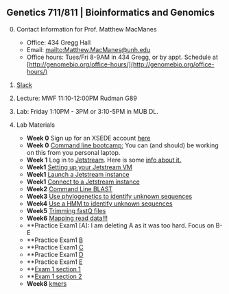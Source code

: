 ## Genetics 711/811 | Bioinformatics and Genomics

0. Contact Information for Prof. Matthew MacManes

    - Office: 434 Gregg Hall
    - Email: <mailto:Matthew.MacManes@unh.edu>
    - Office hours: Tues/Fri 8-9AM in 434 Gregg, or by appt. Schedule at [http://genomebio.org/office-hours/](http://genomebio.org/office-hours/)

1. [Slack](https://gen711s18.slack.com/)

2. Lecture: MWF 11:10-12:00PM Rudman G89

3. Lab: Friday 1:10PM - 3PM or 3:10-5PM in MUB DL.

4. Lab Materials
    - **Week 0** Sign up for an XSEDE account [here](https://www.xsede.org/web/xup/my-xsede?p_p_id=58&p_p_lifecycle=0&p_p_state=maximized&p_p_mode=view&_58_struts_action=%2Flogin%2Fcreate_account)
    - **Week 0** [Command line bootcamp:](http://rik.smith-unna.com/command_line_bootcamp/) You can (and should) be working on this from you personal laptop.
    - **Week 1** Log in to [Jetstream](https://use.jetstream-cloud.org/). Here is some [info about it.](https://iujetstream.atlassian.net/wiki/spaces/JWT/pages/17465367/System+Overview)
    - **Week1** [Setting up your Jetstream VM](usingssh.md)
    - **Week1** [Launch a Jetstream instance](jetstream.md)
    - **Week1** [Connect to a Jetstream instance](connect.md)
    - **Week2** [Command Line BLAST](lab1_blast.md)
    - **Week3** [Use phylogenetics to identify unknown sequences](phylogenetics.md)
    - **Week4** [Use a HMM to identify unknown sequences](hmmer.md)
    - **Week5** [Trimming fastQ files](trimming.md)
    - **Week6** [Mapping read data!!!](mapping.md)
    - **Practice Exam1 [A]: I am deleting A as it was too hard. Focus on B-E
    - **Practice Exam1 [B](lab_exam1.md)
    - **Practice Exam1 [C](lab_exam1a.md)
    - **Practice Exam1 [D](lab_exam1b.md)
    - **Practice Exam1 [E](lab_exam1c.md)
    - **[Exam 1 section 1](exam1a.md)
    - **[Exam 1 section 2](exam1b.md)
    - **Week8** [kmers](khmer.md)
